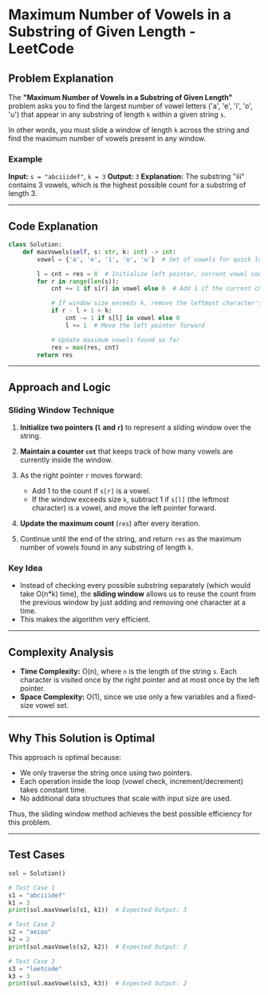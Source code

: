 # Maximum Number of Vowels in a Substring of Given Length - LeetCode

## Problem Explanation

The **"Maximum Number of Vowels in a Substring of Given Length"** problem asks you to find the largest number of vowel letters ('a', 'e', 'i', 'o', 'u') that appear in any substring of length `k` within a given string `s`.

In other words, you must slide a window of length `k` across the string and find the maximum number of vowels present in any window.

### Example

**Input:** `s = "abciiidef"`, `k = 3`
**Output:** `3`
**Explanation:** The substring "iii" contains 3 vowels, which is the highest possible count for a substring of length 3.

---

## Code Explanation

```python
class Solution:
    def maxVowels(self, s: str, k: int) -> int:
        vowel = {'a', 'e', 'i', 'o', 'u'}  # Set of vowels for quick lookup

        l = cnt = res = 0  # Initialize left pointer, current vowel count, and max result
        for r in range(len(s)):
            cnt += 1 if s[r] in vowel else 0  # Add 1 if the current character is a vowel

            # If window size exceeds k, remove the leftmost character's contribution
            if r - l + 1 > k:
                cnt -= 1 if s[l] in vowel else 0
                l += 1  # Move the left pointer forward

            # Update maximum vowels found so far
            res = max(res, cnt)
        return res
```

---

## Approach and Logic

### Sliding Window Technique

1. **Initialize two pointers (`l` and `r`)** to represent a sliding window over the string.
2. **Maintain a counter `cnt`** that keeps track of how many vowels are currently inside the window.
3. As the right pointer `r` moves forward:

   * Add 1 to the count if `s[r]` is a vowel.
   * If the window exceeds size `k`, subtract 1 if `s[l]` (the leftmost character) is a vowel, and move the left pointer forward.
4. **Update the maximum count** (`res`) after every iteration.
5. Continue until the end of the string, and return `res` as the maximum number of vowels found in any substring of length `k`.

### Key Idea

* Instead of checking every possible substring separately (which would take O(n*k) time), the **sliding window** allows us to reuse the count from the previous window by just adding and removing one character at a time.
* This makes the algorithm very efficient.

---

## Complexity Analysis

* **Time Complexity:** O(n), where `n` is the length of the string `s`. Each character is visited once by the right pointer and at most once by the left pointer.
* **Space Complexity:** O(1), since we use only a few variables and a fixed-size vowel set.

---

## Why This Solution is Optimal

This approach is optimal because:

* We only traverse the string once using two pointers.
* Each operation inside the loop (vowel check, increment/decrement) takes constant time.
* No additional data structures that scale with input size are used.

Thus, the sliding window method achieves the best possible efficiency for this problem.

---

## Test Cases

```python
sol = Solution()

# Test Case 1
s1 = "abciiidef"
k1 = 3
print(sol.maxVowels(s1, k1))  # Expected Output: 3

# Test Case 2
s2 = "aeiou"
k2 = 2
print(sol.maxVowels(s2, k2))  # Expected Output: 2

# Test Case 3
s3 = "leetcode"
k3 = 3
print(sol.maxVowels(s3, k3))  # Expected Output: 2
```